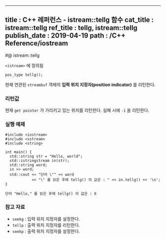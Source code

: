----------------
title : C++ 레퍼런스 - istream::tellg 함수
cat_title : istream::tellg
ref_title : tellg, istream::tellg
publish_date : 2019-04-19
path : /C++ Reference/iostream
--------------

#@ istream::tellg

`<istream>` 에 정의됨

```cpp-formatted
pos_type tellg();
```

현재 연관된 `streambuf` 객체의 **입력 위치 지정자(position indicator)** 를 리턴한다.

### 리턴값

현재 `get pointer` 가 가리키고 있는 위치를 리턴한다. 실패 시에 `-1` 을 리턴한다.

### 실행 예제

```cpp-formatted
#include <iostream>
#include <sstream>
#include <string>

int main() {
  std::string str = "Hello, world";
  std::istringstream in(str);
  std::string word;
  in >> word;
  std::cout << "단어 \"" << word
            << "\" 를 읽은 후에 tellg() 의 값은 : " << in.tellg() << '\n';
}
```

```exec
단어 "Hello," 를 읽은 후에 tellg() 의 값은 : 6
```


### 참고 자료

* `seekg` : 입력 위치 지정자를 설정한다.
* `tellp` : 출력 위치 지정자를 리턴한다.
* `seekp` : 출력 위치 지정자를 설정한다.